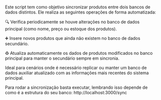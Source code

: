 Este script tem como objetivo sincronizar produtos entre dois bancos de dados distintos. Ele realiza as seguintes operações de forma automatizada:

🔍 Verifica periodicamente se houve alterações no banco de dados principal (como nome, preço ou estoque dos produtos).

➕ Insere novos produtos que ainda não existem no banco de dados secundário.

♻️ Atualiza automaticamente os dados de produtos modificados no banco principal para manter o secundário sempre em sincronia.

Ideal para cenários onde é necessário replicar ou manter um banco de dados auxiliar atualizado com as informações mais recentes do sistema principal.

Para rodar a sincronização basta executar, lembrando isso depende de como é a estrutura do seu banco:
http://localhost:3000/sync
